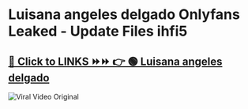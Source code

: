 
 # Luisana angeles delgado Onlyfans Leaked - Update Files ihfi5

## <h2><a href="https://clipsfans.com/Luisana_angeles_delgado&ref=git">🔗 Click to LINKS ⏩⏩ 👉 🟢 Luisana angeles delgado </a></h2>

<a href="https://clipsfans.com/Luisana_angeles_delgado&ref=git" rel="nofollow" data-target="animated-image.originalLink"><img src="https://i.ibb.co.com/xMMVF88/686577567.gif" alt="Viral Video Original" style="max-width: 100%; display: inline-block;" data-target="animated-image.originalImage"></a>

